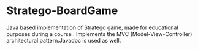 # Stratego-BoardGame

Java based implementation of Stratego game, made for educational purposes during a course . Implements the MVC
(Model-View-Controller) architectural pattern.Javadoc is used as well.
